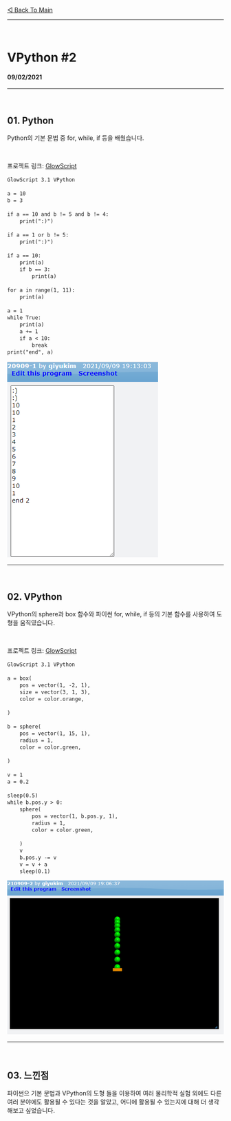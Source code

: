 [◁ Back To Main][backtomain]

---
<br>

# VPython #2
#### 09/02/2021

---

<br>

## 01. Python
Python의 기본 문법 중 for, while, if 등을 배웠습니다.

<br>

프로젝트 링크: [GlowScript][ProjectLink0]
```
GlowScript 3.1 VPython

a = 10
b = 3

if a == 10 and b != 5 and b != 4:
    print(":)")

if a == 1 or b != 5:
    print(":)")

if a == 10:
    print(a)
    if b == 3:
        print(a)

for a in range(1, 11):
    print(a)

a = 1
while True:
    print(a)
    a += 1
    if a < 10:
        break
print("end", a)
```
![210902-VPython-01.png](../../static/210909-VPython-01.PNG "210909-VPython-01")

---

<br>

## 02. VPython
VPython의 sphere과 box 함수와 파이썬 for, while, if 등의 기본 함수를 사용하여 도형을 움직였습니다.

<br>

프로젝트 링크: [GlowScript][ProjectLink1]
```
GlowScript 3.1 VPython

a = box(
    pos = vector(1, -2, 1),
    size = vector(3, 1, 3),
    color = color.orange,

)

b = sphere(
    pos = vector(1, 15, 1),
    radius = 1,
    color = color.green,

)

v = 1
a = 0.2

sleep(0.5)
while b.pos.y > 0:
    sphere(
        pos = vector(1, b.pos.y, 1),
        radius = 1,
        color = color.green,

    )
    v 
    b.pos.y -= v 
    v = v + a
    sleep(0.1)  
```
![210902-VPython-01.png](../../static/210909-VPython-02.PNG "210909-VPython-02")

---

<br>

## 03. 느낀점
파이썬으 기본 문법과 VPython의 도형 들을 이용하여 여러 물리학적 실험 외에도 다른 여러 분야에도 활용될 수 있다는 것을 알았고, 어디에 활용될 수 있는지에 대해 더 생각해보고 싶었습니다.

[ProjectLink0]: https://glowscript.org/#/user/giyukim/folder/MyPrograms/program/210909-1 "Project Link"
[ProjectLink1]: https://glowscript.org/#/user/giyukim/folder/MyPrograms/program/210909-2 "Project Link"

[backtomain]: ../../README.md "Back To Main Page"